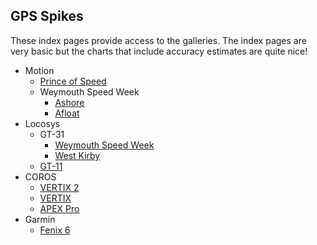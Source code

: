 ## GPS Spikes

These index pages provide access to the galleries. The index pages are very basic but the charts that include accuracy estimates are quite nice!

- Motion
  - [Prince of Speed](gallery/motion/pos/README.md)
  - Weymouth Speed Week
    - [Ashore](gallery/motion/wsw/ashore/README.md)
    - [Afloat](gallery/motion/wsw/afloat/README.md)
- Locosys
  - GT-31
    - [Weymouth Speed Week](gallery/gt-31/wsw/README.md)
    - [West Kirby](gallery/gt-31/wk/README.md)
  - [GT-11](gallery/gt-11/README.md)
- COROS
  - [VERTIX 2](gallery/coros/vertix-2/README.md)
  - [VERTIX](gallery/coros/vertix/README.md)
  - [APEX Pro](gallery/coros/apex-pro/README.md)
- Garmin
  - [Fenix 6](gallery/garmin/fenix-6/README.md)
